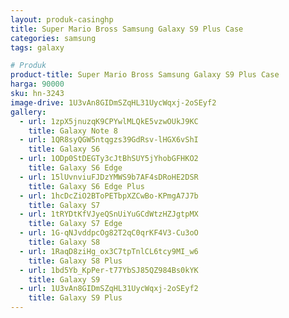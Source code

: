 ```yaml
---
layout: produk-casinghp
title: Super Mario Bross Samsung Galaxy S9 Plus Case
categories: samsung
tags: galaxy

# Produk
product-title: Super Mario Bross Samsung Galaxy S9 Plus Case
harga: 90000
sku: hn-3243
image-drive: 1U3vAn8GIDmSZqHL31UycWqxj-2oSEyf2
gallery:
  - url: 1zpX5jnuzqK9CPYwlMLQkE5vzwOUkJ9KC
    title: Galaxy Note 8
  - url: 1QR8syQGW5ntqgzs39GdRsv-lHGX6vShI
    title: Galaxy S6
  - url: 1ODp0StDEGTy3cJtBhSUY5jYhobGFHKO2
    title: Galaxy S6 Edge
  - url: 15lUvnviuFJDzYMWS9b7AF4sDRoHE2DSR
    title: Galaxy S6 Edge Plus
  - url: 1hcDcZiO2BToPETbpXZCwBo-KPmgA7J7b
    title: Galaxy S7
  - url: 1tRYDtKfVJyeQSnUiYuGCdWtzHZJgtpMX
    title: Galaxy S7 Edge
  - url: 1G-qNJvddpcOg82T2qC0qrKF4V3-Cu3oO
    title: Galaxy S8
  - url: 1RaqD8ziHg_ox3C7tpTnlCL6tcy9MI_w6
    title: Galaxy S8 Plus
  - url: 1bd5Yb_KpPer-t77YbSJ85QZ984Bs0kYK
    title: Galaxy S9
  - url: 1U3vAn8GIDmSZqHL31UycWqxj-2oSEyf2
    title: Galaxy S9 Plus
---
```

